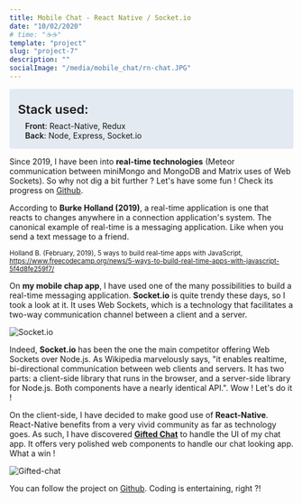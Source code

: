 ```yaml
---
title: Mobile Chat - React Native / Socket.io
date: "10/02/2020"
# time: "☕️☕️"
template: "project"
slug: "project-7"
description: ""
socialImage: "/media/mobile_chat/rn-chat.JPG"
---
```


<div style="background-color: #E4EAF1; padding: 15px; border-radius: 4px;">
    <div style="font-size: 1.375rem; font-weight: 600; margin-top: 0.5rem; margin-bottom: 0.5rem;">Stack used:</div>
    <div style="margin-left: 0.8rem;"><span style="font-weight: 600;">Front</span>: React-Native, Redux</div>
    <div style="margin-left: 0.8rem;"><span style="font-weight: 600;">Back</span>: Node, Express, Socket.io</div>
</div>

Since 2019, I have been into **real-time technologies** (Meteor communication between miniMongo and MongoDB and Matrix uses of Web Sockets). So why not dig a bit further ? Let's have some fun ! Check its progress on [Github](https://github.com/TestardR/React-Native-Node-Chat_App). 

 According to **Burke Holland (2019)**, a real-time application is one that reacts to changes anywhere in a connection application's system. The canonical example of real-time is a messaging application. Like when you send a text message to a friend.

<sub>Holland B. (February, 2019), 5 ways to build real-time apps with JavaScript, https://www.freecodecamp.org/news/5-ways-to-build-real-time-apps-with-javascript-5f4d8fe259f7/ </sub>

On **my mobile chap app**, I have used one of the many possibilities to build a real-time messaging application. **Socket.io** is quite trendy these days, so I took a look at it. It uses Web Sockets, which is a technology that facilitates a two-way communication channel between a client and a server. 


![Socket.io](/media/mobile_chat/socketio.png)

Indeed, **Socket.io** has been the one the main competitor offering Web Sockets over Node.js. As Wikipedia marvelously says, "it enables realtime, bi-directional communication between web clients and servers. It has two parts: a client-side library that runs in the browser, and a server-side library for Node.js. Both components have a nearly identical API.". Wow ! Let's do it !

On the client-side, I have decided to make good use of **React-Native**. React-Native benefits from a very vivid community as far as technology goes. As such, I have discovered [**Gifted Chat**](https://github.com/FaridSafi/react-native-gifted-chat) to handle the UI of my chat app. It offers very polished web components to handle our chat looking app. What a win ! 

![Gifted-chat](/media/mobile_chat/gifted-chat.png)

You can follow the project on [Github](https://github.com/TestardR/React-Native-Node-Chat_App). Coding is entertaining, right ?!